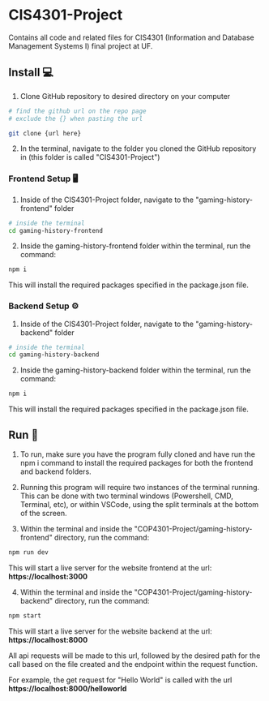 # CIS4301-Project

Contains all code and related files for CIS4301 (Information and Database Management Systems I) final project at UF.

## Install 💻

1. Clone GitHub repository to desired directory on your computer

```bash
# find the github url on the repo page
# exclude the {} when pasting the url

git clone {url here}
```

2. In the terminal, navigate to the folder you cloned the GitHub repository in (this folder is called "CIS4301-Project")

### Frontend Setup 🖥️

1. Inside of the CIS4301-Project folder, navigate to the "gaming-history-frontend" folder

```bash
# inside the terminal
cd gaming-history-frontend
```

2. Inside the gaming-history-frontend folder within the terminal, run the command:

```bash
npm i
```

This will install the required packages specified in the package.json file.

### Backend Setup ⚙️

1. Inside of the CIS4301-Project folder, navigate to the "gaming-history-backend" folder

```bash
# inside the terminal
cd gaming-history-backend
```

2. Inside the gaming-history-backend folder within the terminal, run the command:

```bash
npm i
```

This will install the required packages specified in the package.json file.

## Run 🚀

1. To run, make sure you have the program fully cloned and have run the npm i command to install the required packages for both the frontend and backend folders.

2. Running this program will require two instances of the terminal running. This can be done with two terminal windows (Powershell, CMD, Terminal, etc), or within VSCode, using the split terminals at the bottom of the screen.

3. Within the terminal and inside the "COP4301-Project/gaming-history-frontend" directory, run the command:

```bash
npm run dev
```

This will start a live server for the website frontend at the url: **https://localhost:3000**

4. Within the terminal and inside the "COP4301-Project/gaming-history-backend" directory, run the command:

```bash
npm start
```

This will start a live server for the website backend at the url: **https://localhost:8000**

All api requests will be made to this url, followed by the desired path for the call based on the file created and the endpoint within the request function.

For example, the get request for "Hello World" is called with the url **https://localhost:8000/helloworld**
